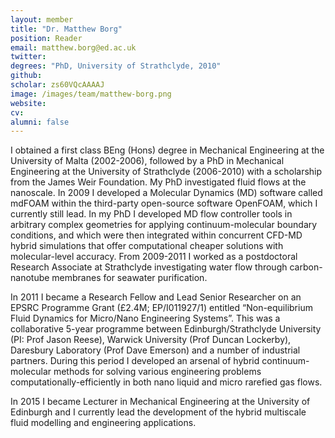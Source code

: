 ```yaml
---
layout: member
title: "Dr. Matthew Borg"
position: Reader
email: matthew.borg@ed.ac.uk
twitter: 
degrees: "PhD, University of Strathclyde, 2010"
github: 
scholar: zs60VQcAAAAJ
image: /images/team/matthew-borg.png
website: 
cv: 	
alumni: false
---
```

I obtained a first class BEng (Hons) degree in Mechanical Engineering at the University of Malta (2002-2006), followed by a PhD in Mechanical Engineering at the University of Strathclyde (2006-2010) with a scholarship from the James Weir Foundation. My PhD investigated fluid flows at the nanoscale. In 2009 I developed a Molecular Dynamics (MD) software called mdFOAM within the third-party open-source software OpenFOAM, which I currently still lead. In my PhD I developed MD flow controller tools in arbitrary complex geometries for applying continuum-molecular boundary conditions, and which were then integrated within concurrent CFD-MD hybrid simulations that offer computational cheaper solutions with molecular-level accuracy. From 2009-2011 I worked as a postdoctoral Research Associate at Strathclyde investigating water flow through carbon-nanotube membranes for seawater purification. 

In 2011 I became a Research Fellow and Lead Senior Researcher on an EPSRC Programme Grant (£2.4M; EP/I011927/1) entitled “Non-equilibrium Fluid Dynamics for Micro/Nano Engineering Systems”. This was a collaborative 5-year programme between Edinburgh/Strathclyde University (PI: Prof Jason Reese), Warwick University (Prof Duncan Lockerby), Daresbury Laboratory (Prof Dave Emerson) and a number of industrial partners. During this period I developed an arsenal of hybrid continuum-molecular methods for solving various engineering problems computationally-efficiently in both nano liquid and micro rarefied gas flows. 

In 2015 I became Lecturer in Mechanical Engineering at the University of Edinburgh and I currently lead the development of the hybrid multiscale fluid modelling and engineering applications.